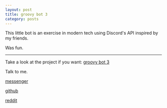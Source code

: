 ```yaml
---
layout: post
title: groovy bot 3
category: posts
---
```


This little bot is an exercise in modern tech using Discord's API inspired by my friends.

Was fun.

---

Take a look at the project if you want:
[groovy bot 3][groovy bot 3]

Talk to me.

[messenger][facebook]

[github][dqd]

[reddit][reddit]

[facebook]: https://www.m.me/dqdang1
[dqd]: http://github.com/dqdang
[reddit]: https://www.reddit.com/user/outsidefarmland/
[groovy bot 3]: https://github.com/dqdang/groovy3
